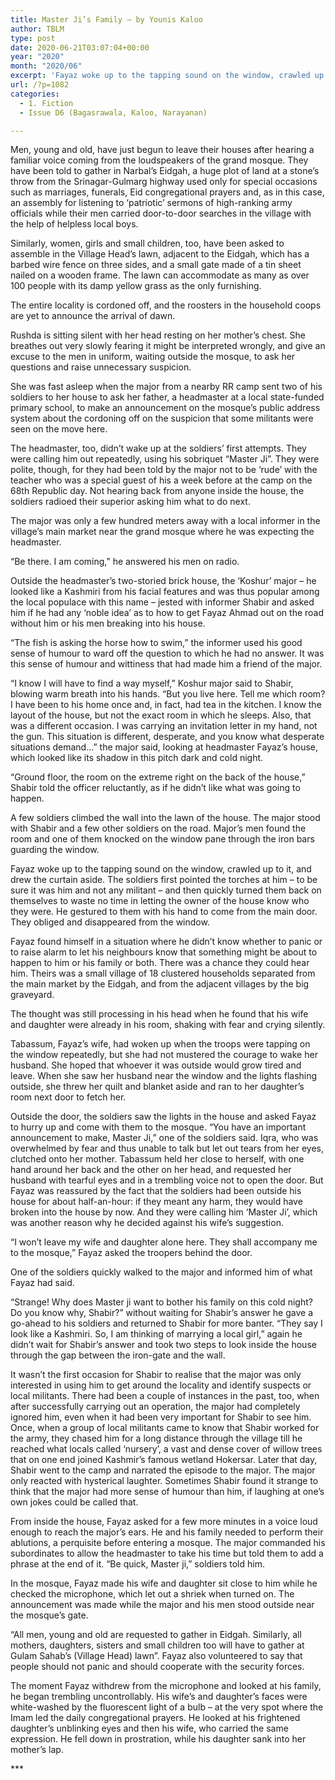 ```yaml
---
title: Master Ji’s Family – by Younis Kaloo
author: TBLM
type: post
date: 2020-06-21T03:07:04+00:00
year: "2020"
month: "2020/06"
excerpt: 'Fayaz woke up to the tapping sound on the window, crawled up to it, and drew the curtain aside. The soldiers first pointed the torches at him - to be sure it was him and not any militant - and then quickly turned them back on themselves to waste no time in letting the owner of the house know who they were.'
url: /?p=1082
categories:
  - 1. Fiction
  - Issue D6 (Bagasrawala, Kaloo, Narayanan)

---
```

Men, young and old, have just begun to leave their houses after hearing a familiar voice coming from the loudspeakers of the grand mosque. They have been told to gather in Narbal&#8217;s Eidgah, a huge plot of land at a stone’s throw from the Srinagar-Gulmarg highway used only for special occasions such as marriages, funerals, Eid congregational prayers and, as in this case, an assembly for listening to ‘patriotic’ sermons of high-ranking army officials while their men carried door-to-door searches in the village with the help of helpless local boys.

Similarly, women, girls and small children, too, have been asked to assemble in the Village Head’s lawn, adjacent to the Eidgah, which has a barbed wire fence on three sides, and a small gate made of a tin sheet nailed on a wooden frame. The lawn can accommodate as many as over 100 people with its damp yellow grass as the only furnishing.

The entire locality is cordoned off, and the roosters in the household coops are yet to announce the arrival of dawn.

Rushda is sitting silent with her head resting on her mother’s chest. She breathes out very slowly fearing it might be interpreted wrongly, and give an excuse to the men in uniform, waiting outside the mosque, to ask her questions and raise unnecessary suspicion.

She was fast asleep when the major from a nearby RR camp sent two of his soldiers to her house to ask her father, a headmaster at a local state-funded primary school, to make an announcement on the mosque&#8217;s public address system about the cordoning off on the suspicion that some militants were seen on the move here.

The headmaster, too, didn&#8217;t wake up at the soldiers’ first attempts. They were calling him out repeatedly, using his sobriquet &#8220;Master Ji”. They were polite, though, for they had been told by the major not to be ‘rude’ with the teacher who was a special guest of his a week before at the camp on the 68th Republic day. Not hearing back from anyone inside the house, the soldiers radioed their superior asking him what to do next.

The major was only a few hundred meters away with a local informer in the village’s main market near the grand mosque where he was expecting the headmaster.

“Be there. I am coming,” he answered his men on radio.

Outside the headmaster’s two-storied brick house, the ‘Koshur’ major – he looked like a Kashmiri from his facial features and was thus popular among the local populace with this name – jested with informer Shabir and asked him if he had any ‘noble idea’ as to how to get Fayaz Ahmad out on the road without him or his men breaking into his house.

“The fish is asking the horse how to swim,” the informer used his good sense of humour to ward off the question to which he had no answer. It was this sense of humour and wittiness that had made him a friend of the major.

“I know I will have to find a way myself,” Koshur major said to Shabir, blowing warm breath into his hands. “But you live here. Tell me which room? I have been to his home once and, in fact, had tea in the kitchen. I know the layout of the house, but not the exact room in which he sleeps. Also, that was a different occasion. I was carrying an invitation letter in my hand, not the gun. This situation is different, desperate, and you know what desperate situations demand&#8230;” the major said, looking at headmaster Fayaz’s house, which looked like its shadow in this pitch dark and cold night.

&#8220;Ground floor, the room on the extreme right on the back of the house,&#8221; Shabir told the officer reluctantly, as if he didn’t like what was going to happen.

A few soldiers climbed the wall into the lawn of the house. The major stood with Shabir and a few other soldiers on the road. Major’s men found the room and one of them knocked on the window pane through the iron bars guarding the window.

Fayaz woke up to the tapping sound on the window, crawled up to it, and drew the curtain aside. The soldiers first pointed the torches at him &#8211; to be sure it was him and not any militant &#8211; and then quickly turned them back on themselves to waste no time in letting the owner of the house know who they were. He gestured to them with his hand to come from the main door. They obliged and disappeared from the window.

Fayaz found himself in a situation where he didn’t know whether to panic or to raise alarm to let his neighbours know that something might be about to happen to him or his family or both. There was a chance they could hear him. Theirs was a small village of 18 clustered households separated from the main market by the Eidgah, and from the adjacent villages by the big graveyard.

The thought was still processing in his head when he found that his wife and daughter were already in his room, shaking with fear and crying silently.

Tabassum, Fayaz’s wife, had woken up when the troops were tapping on the window repeatedly, but she had not mustered the courage to wake her husband. She hoped that whoever it was outside would grow tired and leave. When she saw her husband near the window and the lights flashing outside, she threw her quilt and blanket aside and ran to her daughter’s room next door to fetch her.

Outside the door, the soldiers saw the lights in the house and asked Fayaz to hurry up and come with them to the mosque. “You have an important announcement to make, Master Ji,” one of the soldiers said. Iqra, who was overwhelmed by fear and thus unable to talk but let out tears from her eyes, clutched onto her mother. Tabassum held her close to herself, with one hand around her back and the other on her head, and requested her husband with tearful eyes and in a trembling voice not to open the door. But Fayaz was reassured by the fact that the soldiers had been outside his house for about half-an-hour: if they meant any harm, they would have broken into the house by now. And they were calling him ‘Master Ji’, which was another reason why he decided against his wife’s suggestion.

“I won’t leave my wife and daughter alone here. They shall accompany me to the mosque,” Fayaz asked the troopers behind the door.

One of the soldiers quickly walked to the major and informed him of what Fayaz had said.

“Strange! Why does Master ji want to bother his family on this cold night? Do you know why, Shabir?” without waiting for Shabir’s answer he gave a go-ahead to his soldiers and returned to Shabir for more banter. “They say I look like a Kashmiri. So, I am thinking of marrying a local girl,” again he didn’t wait for Shabir’s answer and took two steps to look inside the house through the gap between the iron-gate and the wall.

It wasn’t the first occasion for Shabir to realise that the major was only interested in using him to get around the locality and identify suspects or local militants. There had been a couple of instances in the past, too, when after successfully carrying out an operation, the major had completely ignored him, even when it had been very important for Shabir to see him. Once, when a group of local militants came to know that Shabir worked for the army, they chased him for a long distance through the village till he reached what locals called ‘nursery’, a vast and dense cover of willow trees that on one end joined Kashmir’s famous wetland Hokersar. Later that day, Shabir went to the camp and narrated the episode to the major. The major only reacted with hysterical laughter. Sometimes Shabir found it strange to think that the major had more sense of humour than him, if laughing at one’s own jokes could be called that.

From inside the house, Fayaz asked for a few more minutes in a voice loud enough to reach the major’s ears. He and his family needed to perform their ablutions, a perquisite before entering a mosque. The major commanded his subordinates to allow the headmaster to take his time but told them to add a phrase at the end of it. “Be quick, Master ji,” soldiers told him.

In the mosque, Fayaz made his wife and daughter sit close to him while he checked the microphone, which let out a shriek when turned on. The announcement was made while the major and his men stood outside near the mosque’s gate.

“All men, young and old are requested to gather in Eidgah. Similarly, all mothers, daughters, sisters and small children too will have to gather at Gulam Sahab&#8217;s (Village Head) lawn”. Fayaz also volunteered to say that people should not panic and should cooperate with the security forces.

The moment Fayaz withdrew from the microphone and looked at his family, he began trembling uncontrollably. His wife’s and daughter’s faces were white-washed by the fluorescent light of a bulb &#8211; at the very spot where the Imam led the daily congregational prayers. He looked at his frightened daughter’s unblinking eyes and then his wife, who carried the same expression. He fell down in prostration, while his daughter sank into her mother’s lap.

\***